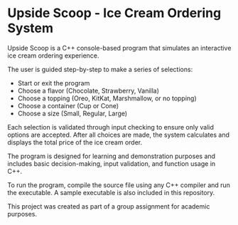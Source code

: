 # Upside Scoop - Ice Cream Ordering System

Upside Scoop is a C++ console-based program that simulates an interactive ice cream ordering experience.

The user is guided step-by-step to make a series of selections:
- Start or exit the program
- Choose a flavor (Chocolate, Strawberry, Vanilla)
- Choose a topping (Oreo, KitKat, Marshmallow, or no topping)
- Choose a container (Cup or Cone)
- Choose a size (Small, Regular, Large)

Each selection is validated through input checking to ensure only valid options are accepted. After all choices are made, the system calculates and displays the total price of the ice cream order.

The program is designed for learning and demonstration purposes and includes basic decision-making, input validation, and function usage in C++.

To run the program, compile the source file using any C++ compiler and run the executable. A sample executable is also included in this repository.

This project was created as part of a group assignment for academic purposes.
